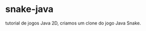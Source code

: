 # snake-java
tutorial de jogos Java 2D, criamos um clone do jogo Java Snake.

<img href="https://raw.githubusercontent.com/BrunoFelixDeSousa/snake-java/master/snake.png">

